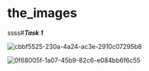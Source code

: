 # the_images

ssss#**_Task 1_**

![cbbf5525-230a-4a24-ac3e-2910c07295b8](https://github.com/varsharao2005/the_images/assets/148563974/eae7e629-377f-4fa4-9a78-3e4de7d29444)

![0f68005f-1a07-45b9-82c6-e084bb6f6c55](https://github.com/varsharao2005/the_images/assets/148563974/f0753b31-83d8-48cf-ba5d-dd125b074aac)

